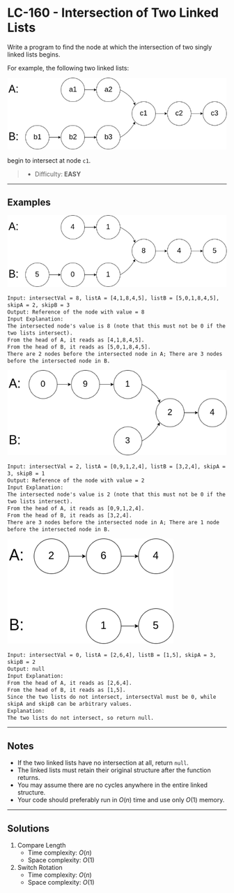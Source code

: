 # LC-160 - Intersection of Two Linked Lists

Write a program to find the node at which the intersection of two singly linked lists begins.

For example, the following two linked lists:

![](../res/img/LC-160-1.png)

begin to intersect at node `c1`.

> * Difficulty: **EASY**

---
## Examples

![](../res/img/LC-160-2.png)
```
Input: intersectVal = 8, listA = [4,1,8,4,5], listB = [5,0,1,8,4,5], skipA = 2, skipB = 3
Output: Reference of the node with value = 8
Input Explanation:
The intersected node's value is 8 (note that this must not be 0 if the two lists intersect). 
From the head of A, it reads as [4,1,8,4,5].
From the head of B, it reads as [5,0,1,8,4,5].
There are 2 nodes before the intersected node in A; There are 3 nodes before the intersected node in B.
```

![](../res/img/LC-160-3.png)
```
Input: intersectVal = 2, listA = [0,9,1,2,4], listB = [3,2,4], skipA = 3, skipB = 1
Output: Reference of the node with value = 2
Input Explanation:
The intersected node's value is 2 (note that this must not be 0 if the two lists intersect).
From the head of A, it reads as [0,9,1,2,4].
From the head of B, it reads as [3,2,4].
There are 3 nodes before the intersected node in A; There are 1 node before the intersected node in B.
```

![](../res/img/LC-160-4.png)
```
Input: intersectVal = 0, listA = [2,6,4], listB = [1,5], skipA = 3, skipB = 2
Output: null
Input Explanation:
From the head of A, it reads as [2,6,4].
From the head of B, it reads as [1,5].
Since the two lists do not intersect, intersectVal must be 0, while skipA and skipB can be arbitrary values.
Explanation:
The two lists do not intersect, so return null.
```

---
## Notes

* If the two linked lists have no intersection at all, return `null`.
* The linked lists must retain their original structure after the function returns.
* You may assume there are no cycles anywhere in the entire linked structure.
* Your code should preferably run in $O(n)$ time and use only $O(1)$ memory.

---
## Solutions

1. Compare Length
    * Time complexity: $O(n)$
    * Space complexity: $O(1)$
2. Switch Rotation
    * Time complexity: $O(n)$
    * Space complexity: $O(1)$
